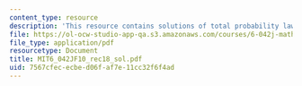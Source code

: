 ```yaml
---
content_type: resource
description: 'This resource contains solutions of total probability law. '
file: https://ol-ocw-studio-app-qa.s3.amazonaws.com/courses/6-042j-mathematics-for-computer-science-fall-2010/7567cfececbed06faf7e11cc32f6f4ad_MIT6_042JF10_rec18_sol.pdf
file_type: application/pdf
resourcetype: Document
title: MIT6_042JF10_rec18_sol.pdf
uid: 7567cfec-ecbe-d06f-af7e-11cc32f6f4ad
---
```

